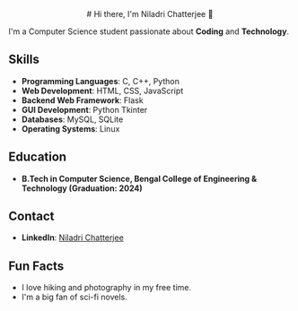 <center>
# Hi there, I'm Niladri Chatterjee 👋
</center>


I'm a Computer Science student passionate about **Coding** and **Technology**.

## Skills

- **Programming Languages**: C, C++, Python
- **Web Development**: HTML, CSS, JavaScript
- **Backend Web Framework**: Flask
- **GUI Development**: Python Tkinter
- **Databases**: MySQL, SQLite
- **Operating Systems**: Linux

## Education

- **B.Tech in Computer Science, Bengal College of Engineering & Technology (Graduation: 2024)**

## Contact

- **LinkedIn**: [Niladri Chatterjee](https://www.linkedin.com/in/niladri1)

## Fun Facts

- I love hiking and photography in my free time.
- I'm a big fan of sci-fi novels.
